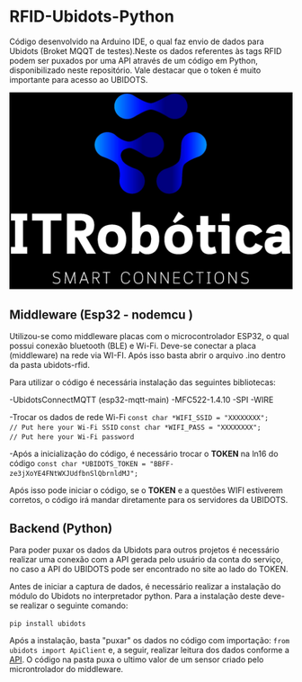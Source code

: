 # RFID-Ubidots-Python
Código desenvolvido na Arduino IDE, o qual faz envio de dados para Ubidots (Broket MQQT de testes).Neste os dados referentes às tags RFID podem ser puxados por uma API através de um código em Python, disponibilizado neste repositório. Vale destacar que o token é muito importante para acesso ao UBIDOTS.

![image](image/itrobotica.jpeg)

## Middleware (Esp32 - nodemcu )

Utilizou-se como middleware placas com o microcontrolador ESP32, o qual possui conexão bluetooth (BLE) e Wi-Fi.
Deve-se conectar a placa (middleware) na rede via WI-FI. 
Após isso basta abrir o arquivo .ino dentro da pasta ubidots-rfid.

Para utilizar o código é necessária instalação das seguintes bibliotecas:

-UbidotsConnectMQTT (esp32-mqtt-main)
-MFC522-1.4.10
-SPI
-WIRE

-Trocar os dados de rede Wi-Fi
``const char *WIFI_SSID = "XXXXXXXX";      // Put here your Wi-Fi SSID``
``const char *WIFI_PASS = "XXXXXXXX";      // Put here your Wi-Fi password``


-Após a inicialização do código, é necessário trocar o **TOKEN** na ln16 do código 
``const char *UBIDOTS_TOKEN = "BBFF-ze3jXoYE4FNtWXJUdfbnSlQbrnldMJ";``

Após isso pode iniciar o código, se o **TOKEN** e a questões WIFI estiverem corretos, o código irá mandar diretamente para os servidores da UBIDOTS. 

## Backend (Python)

Para poder puxar os dados da Ubidots para outros projetos é necessário realizar uma conexão com a API gerada pelo usuário da conta do serviço, no caso a API do UBIDOTS pode ser encontrado no site ao lado do TOKEN.

Antes de iniciar a captura de dados, é necessário realizar a instalação do módulo do Ubidots no interpretador python. Para a instalação deste deve-se realizar o seguinte comando:

``pip install ubidots``

Após a instalação, basta "puxar" os dados no código com importação: ``from ubidots import ApiClient`` e, a seguir, realizar leitura dos dados conforme a [API](https://github.com/ubidots/ubidots-python). O código na pasta puxa o ultimo valor de um sensor criado pelo microntrolador do middleware.
